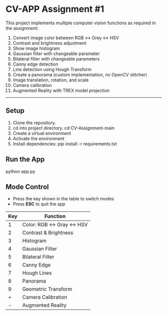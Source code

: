 # CV-APP Assignment #1

This project implements multiple computer vision functions as required in the assignment:

1. Convert image color between RGB ↔ Grey ↔ HSV  
2. Contrast and brightness adjustment  
3. Show image histogram  
4. Gaussian filter with changeable parameter  
5. Bilateral filter with changeable parameters  
6. Canny edge detection  
7. Line detection using Hough Transform  
8. Create a panorama (custom implementation, no OpenCV stitcher)  
9. Image translation, rotation, and scale  
10. Camera calibration  
11. Augmented Reality with TREX model projection

---

## Setup

1. Clone the repository.
2. cd into project directory. cd CV-Assignment-main
3. Create a virtual environment
4. Activate the environment
5. Install dependencies:
   pip install -r requirements.txt
## Run the App
   python app.py

## Mode Control

- Press the key shown in the table to switch modes  
- Press **ESC** to quit the app  

| Key | Function |
|-----|----------|
| 1 | Color: RGB ↔ Gray ↔ HSV |
| 2 | Contrast & Brightness |
| 3 | Histogram |
| 4 | Gaussian Filter |
| 5 | Bilateral Filter |
| 6 | Canny Edge |
| 7 | Hough Lines |
| 8 | Panorama |
| 9 | Geometric Transform |
| + | Camera Calibration |
| - | Augmented Reality |
